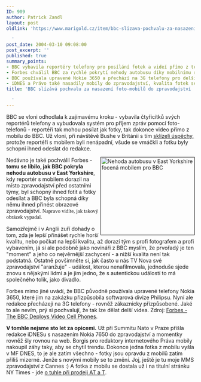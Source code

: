 ```yaml
---
ID: 909
author: Patrick Zandl
layout: post
oldlink: 'https://www.marigold.cz/item/bbc-slizava-pochvalu-za-nasazeni-foto-mobilu-do-zpravodajstvi

  '
post_date: 2004-03-10 09:08:00
post_excerpt: ''
published: true
summary_points:
- BBC vybavila reportéry telefony pro posílání fotek a videí přímo z terénu.
- Forbes chválil BBC za rychlé pokrytí nehody autobusu díky mobilnímu reportérovi.
- BBC používala upravené Nokie 3650 a přechází na 3G telefony pro delší videa.
- iDNES a Právo také nasadily mobily do zpravodajství, kvalita fotek se zlepšuje.
title: 'BBC slízává pochvalu za nasazení foto-mobilů do zpravodajství

  '
---
```


<p>
BBC se vloni odhodlala k zajímavému kroku - vybavila čtyřicítků svých reportérů telefony a vybudovala systém pro příjem zpráv pomocí&#160;foto-telefonů - reportéři tak mohou posílat jak fotky, tak dokonce video přímo z mobilu do BBC. Už vloni, při návštěvě Bushe v Británii s tím <A href="http://www.cyberjournalist.net/news/000793.php" target=_blank>sklízeli úspěchy,</A> protože reportéři s mobilem byli nenápadní, všude se vmáčkli a fotku byly schopni ihned odeslat do redakce. </p>

<p>
<IMG height=208 alt="Nehoda autobusu v East Yorkshire focená mobilem pro BBC" src="http://images.forbes.com/images/2004/02/05/crash_250x208.jpg" width=250 align=right border=1>Nedávno je také pochválil Forbes - <STRONG>tomu se líbilo, jak BBC pokryla nehodu autobusu v East Yorkshire</STRONG>, kdy reportér s mobilem dorazil na místo zpravodajství před ostatními týmy, byl schopný ihned fotit a fotky odesílat&#160;a BBC byla schopná díky němu ihned přinést obrazové zpravodajství. <FONT face=Times>Napravo vidíte, jak takový obrázek vypadal. </FONT></p>

<p>
Samozřejmě i v Anglii zuří dohady o tom, zda je lepší přinášet rychle horší kvalitu, nebo počkat na lepší kvalitu, až dorazí tým s profi fotografem a profi vybavením, já si ale podobně jako novináři z BBC myslím, že prvořadý je ten "moment" a jeho co nejvěrnější zachycení - a nižší kvalita není tak podstatná. Ostatně povšimněte si, jak často u nás TV Nova své zpravodajství "aranžuje" - událost, kterou nenafilmovala, jednoduše sjede znovu s nějakými lidmi a je jim jedno, že s autentickou událostí to má společného tolik, jako divadlo. </p>

<p>
Forbes mimo jiné uvádí, že BBC původně používala upravené telefony Nokia 3650, které jim na zakázku přizpůsobila softwarová divize Philipsu. Nyní ale redakce přecházejí na 3G telefony - rovněž zákaznicky přizpůsobené. Jaké to ale nevím, prý si pochvalují, že tak lze dělat delší videa. Zdroj: <A href="http://forbes.com/technology/2004/02/05/cx_pp_ii_0204cameraphone.html" target=_blank>Forbes - <SPAN class=mainarttitle><SPAN class=mainarttitle>The BBC Deploys Video Cell Phones</SPAN></SPAN></A><SPAN class=mainarttitle><SPAN class=mainarttitle>.</SPAN></SPAN></p>

<p>
<STRONG>V tomhle nejsme sto let za opicemi.</STRONG> Už při Summitu Nato v Praze přišla redakce iDNESu s nasazením Nokia 7650 do zpravodajství a momentky rovněž šly rovnou na web. Borgis pro redaktory internetového Práva mobily nakoupil záhy taky, aby se chytil trendu. Dokonce jedna fotka z mobilu vyšla v MF DNES, to je ale zatím všechno - fotky jsou opravdu z mobilů zatím přiliš mizerné. Jenže s novými mobily se to změní. Joj, ještě je tu moje MMS zpravodajství z Cannes :) A fotka z mobilu se dostala už i na titulní stránku NY Times - jde <A href="http://www.nytimes.com/imagepages/2004/02/17/business/18WIRE.chartA1.jpg.html" target=_blank>o tuhle při prodeji AT a T</A>. </p>